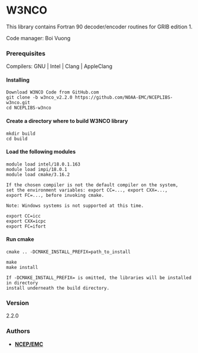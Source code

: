 # W3NCO
This library contains Fortran 90 decoder/encoder
routines for GRIB edition 1.

Code manager: Boi Vuong

### Prerequisites

Compilers: GNU | Intel | Clang | AppleClang 

#### Installing
```
Download W3NCO Code from GitHub.com
git clone -b w3nco_v2.2.0 https://github.com/NOAA-EMC/NCEPLIBS-w3nco.git
cd NCEPLIBS-w3nco
```
#### Create a directory where to build W3NCO library
```
mkdir build
cd build
```
#### Load the following modules 
```
module load intel/18.0.1.163
module load impi/18.0.1
module load cmake/3.16.2

If the chosen compiler is not the default compiler on the system,
set the environment variables: export CC=..., export CXX=..., 
export FC=..., before invoking cmake.

Note: Windows systems is not supported at this time.

export CC=icc
export CXX=icpc
export FC=ifort
```
#### Run cmake
```
cmake .. -DCMAKE_INSTALL_PREFIX=path_to_install

make
make install

If -DCMAKE_INSTALL_PREFIX= is omitted, the libraries will be installed in directory 
install underneath the build directory.
```
### Version

2.2.0

### Authors

* **[NCEP/EMC](mailto:NCEP.List.EMC.nceplibs.Developers@noaa.gov)**

